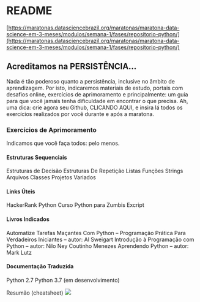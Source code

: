 # README

[https://maratonas.datasciencebrazil.org/maratonas/maratona-data-science-em-3-meses/modulos/semana-1/fases/repositorio-python/](https://maratonas.datasciencebrazil.org/maratonas/maratona-data-science-em-3-meses/modulos/semana-1/fases/repositorio-python/)

## Acreditamos na PERSISTÊNCIA...

Nada é tão poderoso quanto a persistência, inclusive no âmbito de aprendizagem. Por isto, indicaremos materiais de estudo, portais com desafios online, exercícios de aprimoramento e principalmente: um guia para que você jamais tenha dificuldade em encontrar o que precisa. Ah, uma dica: crie agora seu Github, CLICANDO AQUI, e insira lá todos os exercícios realizados por você durante e após a maratona.

### Exercícios de Aprimoramento

Indicamos que você faça todos: pelo menos.

#### Estruturas Sequenciais

Estruturas de Decisão Estruturas De Repetição Listas Funções Strings Arquivos Classes Projetos Variados

#### Links Úteis

HackerRank Python Curso Python para Zumbis Excript

#### Livros Indicados

Automatize Tarefas Maçantes Com Python – Programação Prática Para Verdadeiros Iniciantes – autor: Al Sweigart Introdução à Programação com Python – autor: Nilo Ney Coutinho Menezes Aprendendo Python – autor: Mark Lutz

#### Documentação Traduzida

Python 2.7 Python 3.7 \(em desenvolvimento\)

Resumão \(cheatsheet\) ![](https://maratonas.datasciencebrazil.org/wp-content/uploads/2018/12/RESUMAOPYTHON.png)


